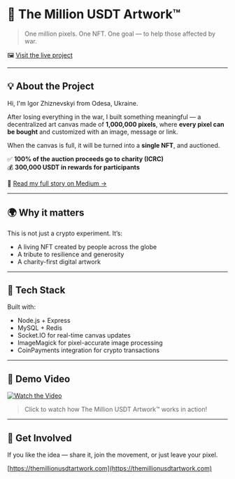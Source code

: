 # 🎨 The Million USDT Artwork™

> One million pixels. One NFT. One goal — to help those affected by war.

🖼️ [Visit the live project](https://themillionusdtartwork.com)

---

## 💡 About the Project

Hi, I'm Igor Zhiznevskyi from Odesa, Ukraine.

After losing everything in the war, I built something meaningful — a decentralized art canvas made of **1,000,000 pixels**, where **every pixel can be bought** and customized with an image, message or link.

When the canvas is full, it will be turned into a **single NFT**, and auctioned.

✅ **100% of the auction proceeds go to charity (ICRC)**  
💰 **300,000 USDT in rewards for participants**

📝 [Read my full story on Medium →](https://medium.com/@zhiznevskyi1990/2c348dbd3790)

---

## 🌍 Why it matters

This is not just a crypto experiment. It’s:

- A living NFT created by people across the globe
- A tribute to resilience and generosity
- A charity-first digital artwork

---

## 🧩 Tech Stack

Built with:

- Node.js + Express
- MySQL + Redis
- Socket.IO for real-time canvas updates
- ImageMagick for pixel-accurate image processing
- CoinPayments integration for crypto transactions

---

## 🎥 Demo Video

[![Watch the Video](https://img.youtube.com/vi/8H81-wqoGlM/hqdefault.jpg)](https://www.youtube.com/watch?v=8H81-wqoGlM)

> Click to watch how The Million USDT Artwork™ works in action!

---

## 🤝 Get Involved

If you like the idea — share it, join the movement, or just leave your pixel.

[https://themillionusdtartwork.com](https://themillionusdtartwork.com)
